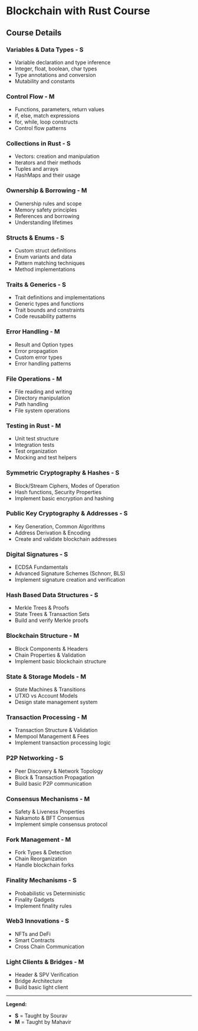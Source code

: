 # Blockchain with Rust Course

## Course Details

### Variables & Data Types - **S**
* Variable declaration and type inference
* Integer, float, boolean, char types
* Type annotations and conversion
* Mutability and constants

### Control Flow - **M**
* Functions, parameters, return values
* if, else, match expressions
* for, while, loop constructs
* Control flow patterns

### Collections in Rust - **S**
* Vectors: creation and manipulation
* Iterators and their methods
* Tuples and arrays
* HashMaps and their usage

### Ownership & Borrowing - **M**
* Ownership rules and scope
* Memory safety principles
* References and borrowing
* Understanding lifetimes

### Structs & Enums - **S**
* Custom struct definitions
* Enum variants and data
* Pattern matching techniques
* Method implementations

### Traits & Generics - **S**
* Trait definitions and implementations
* Generic types and functions
* Trait bounds and constraints
* Code reusability patterns

### Error Handling - **M**
* Result and Option types
* Error propagation
* Custom error types
* Error handling patterns

### File Operations - **M**
* File reading and writing
* Directory manipulation
* Path handling
* File system operations

### Testing in Rust - **M**
* Unit test structure
* Integration tests
* Test organization
* Mocking and test helpers

### Symmetric Cryptography & Hashes - **S**
* Block/Stream Ciphers, Modes of Operation
* Hash functions, Security Properties
* Implement basic encryption and hashing

### Public Key Cryptography & Addresses - **S**
* Key Generation, Common Algorithms
* Address Derivation & Encoding
* Create and validate blockchain addresses

### Digital Signatures - **S**
* ECDSA Fundamentals
* Advanced Signature Schemes (Schnorr, BLS)
* Implement signature creation and verification

### Hash Based Data Structures - **S**
* Merkle Trees & Proofs
* State Trees & Transaction Sets
* Build and verify Merkle proofs

### Blockchain Structure - **M**
* Block Components & Headers
* Chain Properties & Validation
* Implement basic blockchain structure

### State & Storage Models - **M**
* State Machines & Transitions
* UTXO vs Account Models
* Design state management system

### Transaction Processing - **M**
* Transaction Structure & Validation
* Mempool Management & Fees
* Implement transaction processing logic

### P2P Networking - **S**
* Peer Discovery & Network Topology
* Block & Transaction Propagation
* Build basic P2P communication

### Consensus Mechanisms - **M**
* Safety & Liveness Properties
* Nakamoto & BFT Consensus
* Implement simple consensus protocol

### Fork Management - **M**
* Fork Types & Detection
* Chain Reorganization
* Handle blockchain forks

### Finality Mechanisms - **S**
* Probabilistic vs Deterministic
* Finality Gadgets
* Implement finality rules

### Web3 Innovations - **S**
* NFTs and DeFi
* Smart Contracts
* Cross Chain Communication

### Light Clients & Bridges - **M**
* Header & SPV Verification
* Bridge Architecture
* Build basic light client

---

**Legend:**
- **S** = Taught by Sourav
- **M** = Taught by Mahavir